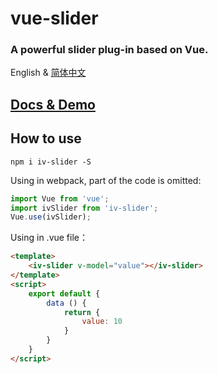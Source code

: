 # vue-slider
### A powerful slider plug-in based on Vue.

English & [简体中文](README-CN.md)

## [Docs & Demo](https://lychub.github.io/v-slider/dist/)


## How to use

```
npm i iv-slider -S
```
Using in webpack, part of the code is omitted:
``` js
import Vue from 'vue';
import ivSlider from 'iv-slider';
Vue.use(ivSlider);
```

Using in .vue file：
``` html
<template>
    <iv-slider v-model="value"></iv-slider>
</template>
<script>
    export default {
        data () {
            return {
                value: 10
            }
        }
    }
</script>
```